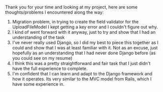 Thank you for your time and looking at my project, here are some thoughts/problems I encountered along the way:

1. Migration problem, in trying to create the field validator for the UploadFileModel I kept getting a key error and I couldn't figure out why.
2. I kind of went forward with it anyway, just to try and show that I had an understanding of the task
3. I've never really used Django, so I did my best to piece this together as I could and show that I was at least familiar with it. Not as an excuse, 
just hopefully as an understanding that I had never done Django before (as you could see on my resume)
4. I think this was a pretty straightforward and fair task that I just didn't have the full experience to complete. 
5. I'm confident that I can learn and adapt to the Django framework and how it operates. Its very similar to the MVC model from Rails, which I have some experience in.
